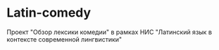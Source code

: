 # Latin-comedy
Проект "Обзор лексики комедии" в рамках НИС "Латинский язык в контексте современной лингвистики"
